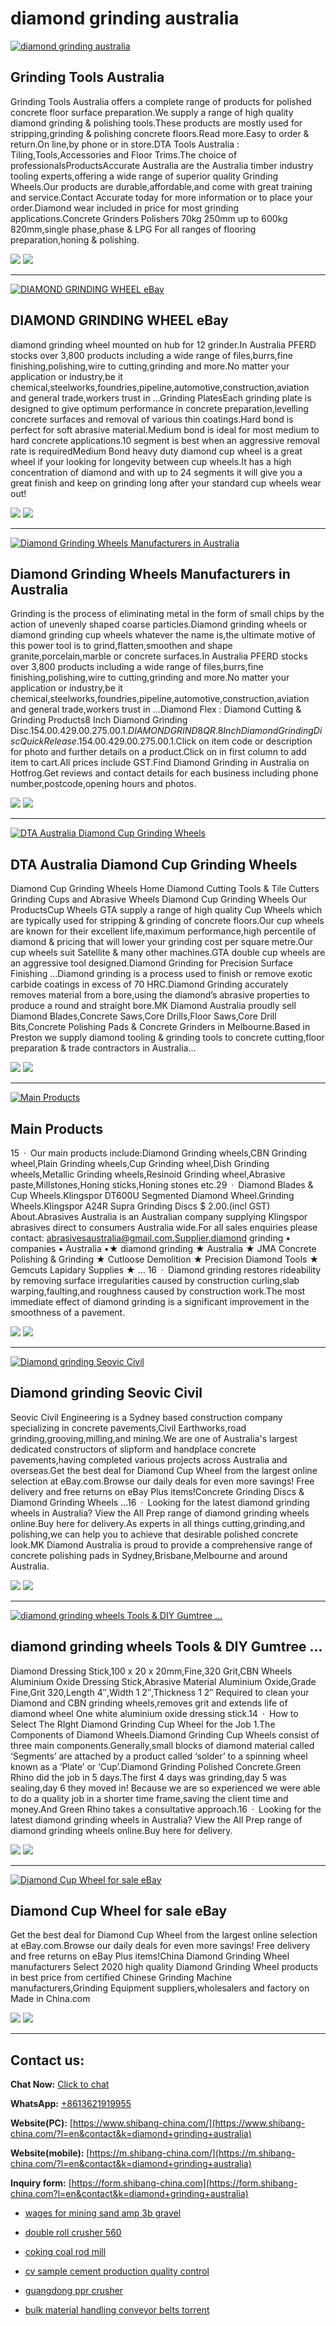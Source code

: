# diamond grinding australia

<a href="https://swt.shibang-china.com/?l=en&img&k=diamond+grinding+australia" target="_blank">![diamond grinding australia](http://static.shibang-china.com/all-800x300/1014.jpg)</a>

## Grinding Tools Australia
Grinding Tools Australia offers a complete range of products for polished concrete floor surface preparation.We supply a range of high quality diamond grinding &amp; polishing tools.These products are mostly used for stripping,grinding &amp; polishing concrete floors.Read more.Easy to order &amp; return.On line,by phone or in store.DTA Tools Australia : Tiling,Tools,Accessories and Floor Trims.The choice of professionalsProductsAccurate Australia are the Australia timber industry tooling experts,offering a wide range of superior quality Grinding Wheels.Our products are durable,affordable,and come with great training and service.Contact Accurate today for more information or to place your order.Diamond wear included in price for most grinding applications.Concrete Grinders Polishers 70kg 250mm up to 600kg 820mm,single phase,phase &amp; LPG For all ranges of flooring preparation,honing &amp; polishing.


<a href="https://whatsapp.shibangsoft.com/WhatsApp.php" target="_blank" title="WhatsApp">![](http://static.shibang-china.com/icon/whatsapp.png)</a> <a href="https://swt.shibang-china.com/?l=en&icon&k=diamond+grinding+australia" target="_blank">![](http://static.shibang-china.com/icon/chat-en.png)</a>

---

<a href="https://swt.shibang-china.com/?l=en&img&k=diamond+grinding+australia" target="_blank">![DIAMOND GRINDING WHEEL eBay](http://static.shibang-china.com/all-800x300/905.jpg)</a>

## DIAMOND GRINDING WHEEL eBay
diamond grinding wheel mounted on hub for 12 grinder.In Australia PFERD stocks over 3,800 products including a wide range of files,burrs,fine finishing,polishing,wire to cutting,grinding and more.No matter your application or industry,be it chemical,steelworks,foundries,pipeline,automotive,construction,aviation and general trade,workers trust in …Grinding PlatesEach grinding plate is designed to give optimum performance in concrete preparation,levelling concrete surfaces and removal of various thin coatings.Hard bond is perfect for soft abrasive material.Medium bond is ideal for most medium to hard concrete applications.10 segment is best when an aggressive removal rate is requiredMedium Bond heavy duty diamond cup wheel is a great wheel if your looking for longevity between cup wheels.It has a high concentration of diamond and with up to 24 segments it will give you a great finish and keep on grinding long after your standard cup wheels wear out!


<a href="https://whatsapp.shibangsoft.com/WhatsApp.php" target="_blank" title="WhatsApp">![](http://static.shibang-china.com/icon/whatsapp.png)</a> <a href="https://swt.shibang-china.com/?l=en&icon&k=diamond+grinding+australia" target="_blank">![](http://static.shibang-china.com/icon/chat-en.png)</a>

---

<a href="https://swt.shibang-china.com/?l=en&img&k=diamond+grinding+australia" target="_blank">![Diamond Grinding Wheels Manufacturers in Australia](http://static.shibang-china.com/all-800x300/170.jpg)</a>

## Diamond Grinding Wheels Manufacturers in Australia
Grinding is the process of eliminating metal in the form of small chips by the action of unevenly shaped coarse particles.Diamond grinding wheels or diamond grinding cup wheels whatever the name is,the ultimate motive of this power tool is to grind,flatten,smoothen and shape granite,porcelain,marble or concrete surfaces.In Australia PFERD stocks over 3,800 products including a wide range of files,burrs,fine finishing,polishing,wire to cutting,grinding and more.No matter your application or industry,be it chemical,steelworks,foundries,pipeline,automotive,construction,aviation and general trade,workers trust in …Diamond Flex : Diamond Cutting &amp; Grinding Products8 Inch Diamond Grinding Disc.$154.00.$429.00.$275.00.1.DIAMONDGRIND8QR.8 Inch Diamond Grinding Disc Quick Release.$154.00.$429.00.$275.00.1.Click on item code or description for photo and further details on a product.Click on in first column to add item to cart.All prices include GST.Find Diamond Grinding in Australia on Hotfrog.Get reviews and contact details for each business including phone number,postcode,opening hours and photos.


<a href="https://whatsapp.shibangsoft.com/WhatsApp.php" target="_blank" title="WhatsApp">![](http://static.shibang-china.com/icon/whatsapp.png)</a> <a href="https://swt.shibang-china.com/?l=en&icon&k=diamond+grinding+australia" target="_blank">![](http://static.shibang-china.com/icon/chat-en.png)</a>

---

<a href="https://swt.shibang-china.com/?l=en&img&k=diamond+grinding+australia" target="_blank">![DTA Australia Diamond Cup Grinding Wheels](http://static.shibang-china.com/all-800x300/231.jpg)</a>

## DTA Australia Diamond Cup Grinding Wheels
Diamond Cup Grinding Wheels Home Diamond Cutting Tools &amp; Tile Cutters Grinding Cups and Abrasive Wheels Diamond Cup Grinding Wheels Our ProductsCup Wheels GTA supply a range of high quality Cup Wheels which are typically used for stripping &amp; grinding of concrete floors.Our cup wheels are known for their excellent life,maximum performance,high percentile of diamond &amp; pricing that will lower your grinding cost per square metre.Our cup wheels suit Satellite &amp; many other machines.GTA double cup wheels are an aggressive tool designed.Diamond Grinding for Precision Surface Finishing …Diamond grinding is a process used to finish or remove exotic carbide coatings in excess of 70 HRC.Diamond Grinding accurately removes material from a bore,using the diamond’s abrasive properties to produce a round and straight bore.MK Diamond Australia proudly sell Diamond Blades,Concrete Saws,Core Drills,Floor Saws,Core Drill Bits,Concrete Polishing Pads &amp; Concrete Grinders in Melbourne.Based in Preston we supply diamond tooling &amp; grinding tools to concrete cutting,floor preparation &amp; trade contractors in Australia…


<a href="https://whatsapp.shibangsoft.com/WhatsApp.php" target="_blank" title="WhatsApp">![](http://static.shibang-china.com/icon/whatsapp.png)</a> <a href="https://swt.shibang-china.com/?l=en&icon&k=diamond+grinding+australia" target="_blank">![](http://static.shibang-china.com/icon/chat-en.png)</a>

---

<a href="https://swt.shibang-china.com/?l=en&img&k=diamond+grinding+australia" target="_blank">![Main Products](http://static.shibang-china.com/all-800x300/354.jpg)</a>

## Main Products
15&ensp;&#0183;&ensp;Our main products include:Diamond Grinding wheels,CBN Grinding wheel,Plain Grinding wheels,Cup Grinding wheel,Dish Grinding wheels,Metallic Grinding wheels,Resinoid Grinding wheel,Abrasive paste,Millstones,Honing sticks,Honing stones etc.29&ensp;&#0183;&ensp;Diamond Blades &amp; Cup Wheels.Klingspor DT600U Segmented Diamond Wheel.Grinding Wheels.Klingspor A24R Supra Grinding Discs $ 2.00.(incl GST) About.Abrasives Australia is an Australian company supplying Klingspor abrasives direct to consumers Australia wide.For all sales enquiries please contact: abrasivesaustralia@gmail.com.Supplier.diamond grinding • companies • Australia •★ diamond grinding ★ Australia ★ JMA Concrete Polishing &amp; Grinding ★ Cutloose Demolition ★ Precision Diamond Tools ★ Gemcuts Lapidary Supplies ★ … 16&ensp;&#0183;&ensp;Diamond grinding restores rideability by removing surface irregularities caused by construction curling,slab warping,faulting,and roughness caused by construction work.The most immediate effect of diamond grinding is a significant improvement in the smoothness of a pavement.


<a href="https://whatsapp.shibangsoft.com/WhatsApp.php" target="_blank" title="WhatsApp">![](http://static.shibang-china.com/icon/whatsapp.png)</a> <a href="https://swt.shibang-china.com/?l=en&icon&k=diamond+grinding+australia" target="_blank">![](http://static.shibang-china.com/icon/chat-en.png)</a>

---

<a href="https://swt.shibang-china.com/?l=en&img&k=diamond+grinding+australia" target="_blank">![Diamond grinding Seovic Civil](http://static.shibang-china.com/all-800x300/955.jpg)</a>

## Diamond grinding Seovic Civil
Seovic Civil Engineering is a Sydney based construction company specializing in concrete pavements,Civil Earthworks,road grinding,grooving,milling,and mining.We are one of Australia's largest dedicated constructors of slipform and handplace concrete pavements,having completed various projects across Australia and overseas.Get the best deal for Diamond Cup Wheel from the largest online selection at eBay.com.Browse our daily deals for even more savings! Free delivery and free returns on eBay Plus items!Concrete Grinding Discs &amp; Diamond Grinding Wheels …16&ensp;&#0183;&ensp;Looking for the latest diamond grinding wheels in Australia? View the All Prep range of diamond grinding wheels online.Buy here for delivery.As experts in all things cutting,grinding,and polishing,we can help you to achieve that desirable polished concrete look.MK Diamond Australia is proud to provide a comprehensive range of concrete polishing pads in Sydney,Brisbane,Melbourne and around Australia.


<a href="https://whatsapp.shibangsoft.com/WhatsApp.php" target="_blank" title="WhatsApp">![](http://static.shibang-china.com/icon/whatsapp.png)</a> <a href="https://swt.shibang-china.com/?l=en&icon&k=diamond+grinding+australia" target="_blank">![](http://static.shibang-china.com/icon/chat-en.png)</a>

---

<a href="https://swt.shibang-china.com/?l=en&img&k=diamond+grinding+australia" target="_blank">![diamond grinding wheels Tools &amp; DIY Gumtree …](http://static.shibang-china.com/all-800x300/732.jpg)</a>

## diamond grinding wheels Tools &amp; DIY Gumtree …
Diamond Dressing Stick,100 x 20 x 20mm,Fine,320 Grit,CBN Wheels Aluminium Oxide Dressing Stick,Abrasive Material Aluminium Oxide,Grade Fine,Grit 320,Length 4″,Width 1 2″,Thickness 1 2″ Required to clean your Diamond and CBN grinding wheels,removes grit and extends life of diamond wheel One white aluminium oxide dressing stick.14&ensp;&#0183;&ensp;How to Select The RIght Diamond Grinding Cup Wheel for the Job 1.The Components of Diamond Wheels.Diamond Grinding Cup Wheels consist of three main components.Generally,small blocks of diamond material called ‘Segments’ are attached by a product called ‘solder’ to a spinning wheel known as a ‘Plate’ or ‘Cup’.Diamond Grinding Polished Concrete.Green Rhino did the job in 5 days.The first 4 days was grinding,day 5 was sealing,day 6 they moved in! Because we are so experienced we were able to do a quality job in a shorter time frame,saving the client time and money.And Green Rhino takes a consultative approach.16&ensp;&#0183;&ensp;Looking for the latest diamond grinding wheels in Australia? View the All Prep range of diamond grinding wheels online.Buy here for delivery.


<a href="https://whatsapp.shibangsoft.com/WhatsApp.php" target="_blank" title="WhatsApp">![](http://static.shibang-china.com/icon/whatsapp.png)</a> <a href="https://swt.shibang-china.com/?l=en&icon&k=diamond+grinding+australia" target="_blank">![](http://static.shibang-china.com/icon/chat-en.png)</a>

---

<a href="https://swt.shibang-china.com/?l=en&img&k=diamond+grinding+australia" target="_blank">![Diamond Cup Wheel for sale eBay](http://static.shibang-china.com/all-800x300/395.jpg)</a>

## Diamond Cup Wheel for sale eBay
Get the best deal for Diamond Cup Wheel from the largest online selection at eBay.com.Browse our daily deals for even more savings! Free delivery and free returns on eBay Plus items!China Diamond Grinding Wheel manufacturers Select 2020 high quality Diamond Grinding Wheel products in best price from certified Chinese Grinding Machine manufacturers,Grinding Equipment suppliers,wholesalers and factory on Made in China.com

<a href="https://whatsapp.shibangsoft.com/WhatsApp.php" target="_blank" title="WhatsApp">![](http://static.shibang-china.com/icon/whatsapp.png)</a> <a href="https://swt.shibang-china.com/?l=en&icon&k=diamond+grinding+australia" target="_blank">![](http://static.shibang-china.com/icon/chat-en.png)</a>

---
## Contact us:

**Chat Now:** [Click to chat](https://swt.shibang-china.com?l=en&contact&k=diamond+grinding+australia)

**WhatsApp:**  [+8613621919955](https://whatsapp.shibangsoft.com/WhatsApp.php)

**Website(PC):** [https://www.shibang-china.com/](https://www.shibang-china.com/?l=en&contact&k=diamond+grinding+australia)

**Website(mobile):** [https://m.shibang-china.com/](https://m.shibang-china.com/?l=en&contact&k=diamond+grinding+australia)

**Inquiry form:** [https://form.shibang-china.com](https://form.shibang-china.com?l=en&contact&k=diamond+grinding+australia)

* [wages for mining sand amp 3b gravel](../141/wages%20for%20mining%20sand%20amp%203b%20gravel.md)

* [double roll crusher 560](../147/double%20roll%20crusher%20560.md)

* [coking coal rod mill](../148/coking%20coal%20rod%20mill.md)

* [cv sample cement production quality control](../143/cv%20sample%20cement%20production%20quality%20control.md)

* [guangdong ppr crusher](../141/guangdong%20ppr%20crusher.md)

* [bulk material handling conveyor belts torrent](../144/bulk%20material%20handling%20conveyor%20belts%20torrent.md)